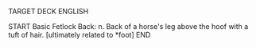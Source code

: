 TARGET DECK
ENGLISH

START
Basic
Fetlock
Back: n. Back of a horse's leg above the hoof with a tuft of hair. [ultimately related to *foot]
END
